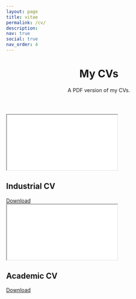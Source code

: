 ```yaml
---
layout: page
title: vitae
permalink: /cv/
description:
nav: true
social: true
nav_order: 4
---
```

<header class="post-header">
    <h1 class="post-title">My CVs</h1>
    <p class="post-description">A PDF version of my CVs.</p>
</header>

<div class="projects row">
    <div class="cv-grid-item">
        <div class="card text-center hoverable">
            <div class="card-body" id="industrial">
                <iframe class="cv-frame" src="/assets/pdf/cvs/industrial_I_Mavromatis.pdf#toolbar=0&statusbar=0&navpanes=0" title="Industrial CV"></iframe>
                <h2>Industrial CV</h2>
                <a href="/assets/pdf/cvs/industrial_I_Mavromatis.pdf" class="btn btn-sm" role="button" title="Type">Download</a>
            </div>
        </div>
    </div>
    <div class="cv-grid-item">
        <div class="card text-center hoverable">
            <div class="card-body" id="academic">
                <iframe class="cv-frame" src="/assets/pdf/cvs/academic_I_Mavromatis.pdf#toolbar=0&statusbar=0&navpanes=0" title="Academic CV"></iframe>
                <h2>Academic CV</h2>
                <a href="/assets/pdf/cvs/academic_I_Mavromatis.pdf" class="btn btn-sm" role="button" title="Type">Download</a>
            </div>
        </div>
    </div>
</div>